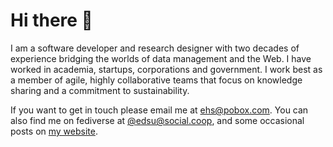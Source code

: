 # Hi there 👋

I am a software developer and research designer with two decades of experience bridging
the worlds of data management and the Web. I have worked in academia, startups,
corporations and government. I work best as a member of agile, highly
collaborative teams that focus on knowledge sharing and a commitment to
sustainability.

If you want to get in touch please email me at [ehs@pobox.com]. You can also
find me on fediverse at [\@edsu@social.coop], and some occasional posts on [my website].

[\@edsu@social.coop]: https://social.coop/@edsu
[ehs@pobox.com]: mailto:ehs@pobox.com
[my website]: https://inkdroid.org
